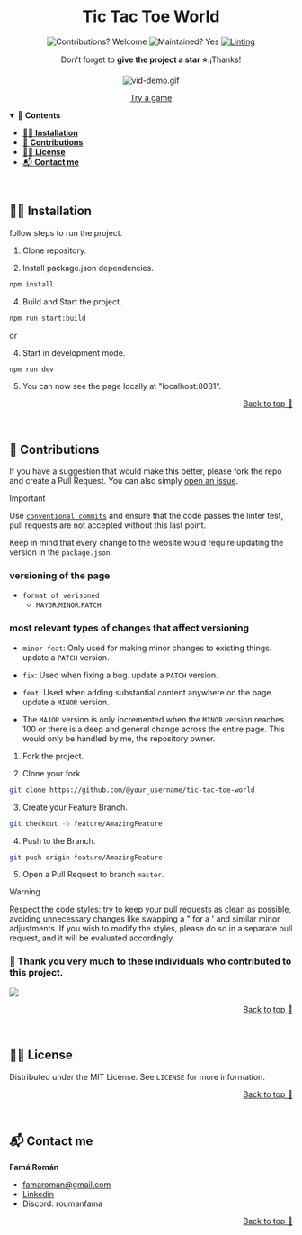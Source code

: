<div align="center">

# Tic Tac Toe World

![Contributions? Welcome](https://img.shields.io/badge/Contributions-Welcome-brightgreen.svg)
![Maintained? Yes](https://img.shields.io/badge/Maintained%3F-Yes-brightgreen.svg)
[![Linting](https://github.com/RomanFama592/tic-tac-toe-world/actions/workflows/lint.yml/badge.svg)](https://github.com/RomanFama592/tic-tac-toe-world/actions/workflows/lint.yml)

Don't forget to **give the project a star ⭐**.¡Thanks!


![vid-demo.gif](https://github.com/RomanFama592/tic-tac-toe-world/blob/master/docs/images/demo.gif?raw=true)

[Try a game](https://t3-world.vercel.app/play)

</div>

<details open>
  <summary>📑 <strong>Contents</strong></summary>

- [👨‍🏫 **Installation**](#-installation)
- [👋 **Contributions**](#-contributions)
- [👨‍⚖️ **License**](#-license)
- [📬 **Contact me**](#-contact-me)

</details>

<br>

## 👨‍🏫 Installation

follow steps to run the project.

1. Clone repository.

2. Install package.json dependencies.

```bash
npm install
```

4. Build and Start the project.
```bash
npm run start:build
```

or

4. Start in development mode.
```bash
npm run dev
```

5. You can now see the page locally at "localhost:8081".

<p align="right"><a href="#top">Back to top 🔼</a></p>
<br>

## 👋 Contributions

If you have a suggestion that would make this better, please fork the repo and create a Pull Request. You can also simply [open an issue](https://github.com/RomanFama592/tic-tac-toe-world/issues).

> [!IMPORTANT]
> Use [`conventional commits`](https://www.conventionalcommits.org/) and ensure that the code passes the linter test, pull requests are not accepted without this last point.

Keep in mind that every change to the website would require updating the version in the `package.json`.

### versioning of the page

- `format of verisoned`
  - `MAYOR`.`MINOR`.`PATCH`

### most relevant types of changes that affect versioning
- `minor-feat`: Only used for making minor changes to existing things. update a `PATCH` version.
- `fix`: Used when fixing a bug. update a `PATCH` version.
- `feat`: Used when adding substantial content anywhere on the page. update a `MINOR` version.

- The `MAJOR` version is only incremented when the `MINOR` version reaches 100 or there is a deep and general change across the entire page. This would only be handled by me, the repository owner.

1. Fork the project.

2. Clone your fork.

```bash
git clone https://github.com/@your_username/tic-tac-toe-world
```

3. Create your Feature Branch.

```bash
git checkout -b feature/AmazingFeature
```

4. Push to the Branch.

```bash
git push origin feature/AmazingFeature
```

5. Open a Pull Request to branch `master`.

> [!WARNING]
> Respect the code styles: try to keep your pull requests as clean as possible, avoiding unnecessary changes like swapping a " for a ' and similar minor adjustments. If you wish to modify the styles, please do so in a separate pull request, and it will be evaluated accordingly.

### 🙏 Thank you very much to these individuals who contributed to this project.

<a href="https://github.com/RomanFama592/tic-tac-toe-world/graphs/contributors">
  <img src="https://contrib.rocks/image?repo=RomanFama592/tic-tac-toe-world" />
</a>


<p align="right"><a href="#top">Back to top 🔼</a></p>
<br>

## 👨‍⚖️ License

Distributed under the MIT License. See `LICENSE` for more information.

<p align="right"><a href="#top">Back to top 🔼</a></p>
<br>

## 📬 Contact me

**Famá Román** 
- famaroman@gmail.com
- [Linkedin](https://www.linkedin.com/in/romanfama)
- Discord: roumanfama

<p align="right"><a href="#top">Back to top 🔼</a></p>
<br>
